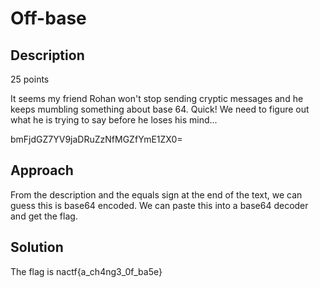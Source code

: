 # Off-base

## Description

25 points

It seems my friend Rohan won't stop sending cryptic messages and he keeps mumbling something about base 64. Quick! We need to figure out what he is trying to say before he loses his mind...

bmFjdGZ7YV9jaDRuZzNfMGZfYmE1ZX0=

## Approach

From the description and the equals sign at the end of the text, we can guess this is base64 encoded. We can paste this into a base64 decoder and get the flag.

## Solution

The flag is nactf{a_ch4ng3_0f_ba5e}